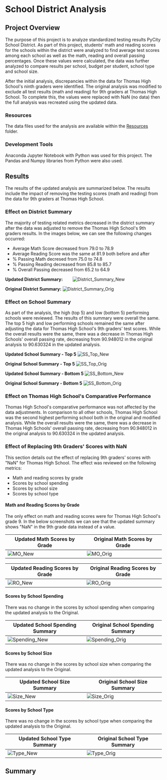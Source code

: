 # School District Analysis
## Project Overview
The purpose of this project is to analyze standardized testing results PyCity School District. As part of this project, students' math and reading scores for the schools within the district were analyzed to find average test scores among each school as well as the math, reading and overall passing percentages. Once these values were calculated, the data was further analyzed to compare results per school, budget per student, school type and school size. 

After the initial analysis, discrepancies within the data for Thomas High School's ninth graders were identified. The original analysis was modified to exclude all test results (math and reading) for 9th graders at Thomas High School. To complete this, the values were replaced with NaN (no data) then the full analysis was recreated using the updated data. 

### Resources
The data files used for the analysis are available within the [Resources](https://github.com/LacyS6198/School_District_Analysis/tree/main/Resources) folder.


### Development Tools
Anaconda Jupyter Notebook with Python was used for this project. The Pandas and Numpy libraries from Python were also used.


## Results
The results of the updated analysis are summarized below. The results include the impact of removing the testing scores (math and reading) from the data for 9th graders at Thomas High School.


### Effect on District Summary
The majority of testing related metrics decreased in the district summary after the data was adjusted to remove the Thomas High School's 9th graders results. In the images below, we can see the following changes occurred:

- Average Math Score decreased from 79.0 to 78.9
- Average Reading Score was the same at 81.9 both before and after
- % Passing Math decresed from 75.0 to 74.8
- % Passing Reading decreased from 85.8 to 85.7
- % Overall Passing decreased from 65.2 to 64.9

**Updated District Summary:**
&nbsp;&nbsp;&nbsp;&nbsp;&nbsp;&nbsp; ![District_Summary_New](https://user-images.githubusercontent.com/93630042/145617310-af71a42b-d5ea-428f-901c-28cc53586846.png)

**Original District Summary:**
![District_Summary_Orig](https://user-images.githubusercontent.com/93630042/145617321-1bb94225-7b28-467a-9120-d499efe49ee1.png)


### Effect on School Summary
As part of the analysis, the high (top 5) and low (bottom 5) performing schools were reviewed. The results of this summary were overall the same. The top 5 high and low performing schools remained the same after adjusting the data for Thomas High School's 9th graders' test scores. While the overall results were the same, there was a decrease in Thomas High Schools' overall passing rate, decreasing from 90.948012 in the original analysis to 90.630324 in the updated analysis.


**Updated School Summary - Top 5**
![SS_Top_New](https://user-images.githubusercontent.com/93630042/145618504-3ad54734-cef6-4ec0-a80c-399554477276.png)

**Original School Summary - Top 5**
![SS_Top_Orig](https://user-images.githubusercontent.com/93630042/145618518-ee8ac255-0274-40b5-8418-018befc28fbb.png)

**Updated School Summary - Bottom 5**
![SS_Bottom_New](https://user-images.githubusercontent.com/93630042/145618476-c0f17ec4-0480-45bd-8445-2c90300f2dda.png)

**Original School Summary - Bottom 5**
![SS_Bottom_Orig](https://user-images.githubusercontent.com/93630042/145618487-da82f509-174b-4fb6-b803-7b86cae76eb1.png)


### Effect on Thomas High School's Comparative Performance
Thomas High School's comparative performance was not affected by the data adjustments. In comparison to all other schools, Thomas High School was the second highest performing school both in the original and modified analysis. While the overall results were the same, there was a decrease in Thomas High Schools' overall passing rate, decreasing from 90.948012 in the original analysis to 90.630324 in the updated analysis.


### Effect of Replacing 9th Graders' Scores with NaN
This section details out the effect of replacing 9th graders' scores with "NaN" for Thomas High School. The effect was reviewed on the following metrics:

- Math and reading scores by grade
- Scores by school spending
- Scores by school size
- Scores by school type

#### Math and Reading Scores by Grade
The only effect on math and reading scores were for Thomas High School's grade 9. In the below screenshots we can see that the updated summary shows "NaN" in the 9th grade data instead of a value. 

| **Updated Math Scores by Grade**  | **Original Math Scores by Grade** |
| ------------- | ------------- |
| ![MO_New](https://user-images.githubusercontent.com/93630042/145620701-e52b214d-4b6e-4f3d-a21a-0e6bd298c997.png)  | ![MO_Orig](https://user-images.githubusercontent.com/93630042/145620709-ee12eba1-1681-43d4-9531-8f2947c817c2.png)  |


| **Updated Reading Scores by Grade**  | **Original Reading Scores by Grade** |
| ------------- | ------------- |
| ![RO_New](https://user-images.githubusercontent.com/93630042/145620721-27921d01-142f-4482-8f4e-d3cadf5bf3ba.png)  | ![RO_Orig](https://user-images.githubusercontent.com/93630042/145620725-14a4fa38-898d-490c-9679-cb7001c9b9d2.png)  |


#### Scores by School Spending
There was no change in the scores by school spending when comparing the updated analysis to the Original.

| **Updated School Spending Summary**  | **Original School Spending Summary** |
| ------------- | ------------- |
| ![Spending_New](https://user-images.githubusercontent.com/93630042/145621834-59e0b707-572a-4da7-8c65-f6883ed7e27e.png) | ![Spending_Orig](https://user-images.githubusercontent.com/93630042/145621844-ea4f963f-cad9-4bf3-ad8b-382a153f9349.png)  |


#### Scores by School Size
There was no change in the scores by school size when comparing the updated analysis to the Original.

| **Updated School Size Summary**  | **Original School Size Summary** |
| ------------- | ------------- |
| ![Size_New](https://user-images.githubusercontent.com/93630042/145622462-b77bd1db-4498-443d-a31b-6b21497535d3.png)  | ![Size_Orig](https://user-images.githubusercontent.com/93630042/145622492-67c479ce-8449-44c9-bd12-a21499003b98.png)  |

#### Scores by School Type
There was no change in the scores by school type when comparing the updated analysis to the Original.

| **Updated School Type Summary**  | **Original School Type Summary** |
| ------------- | ------------- |
| ![Type_New](https://user-images.githubusercontent.com/93630042/145622596-42ab0af1-c6e3-4c97-9391-f7213d32fbdc.png) | ![Type_Orig](https://user-images.githubusercontent.com/93630042/145622615-86e01671-ec52-4314-afa4-c97db2e53e4d.png)  |

## Summary
